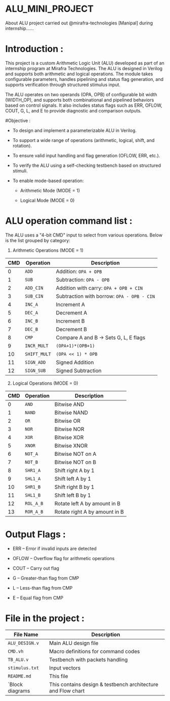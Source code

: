 # ALU_MINI_PROJECT
About ALU project carried out @mirafra-technologies [Manipal] during internship......

# Introduction : 
This project is a custom Arithmetic Logic Unit (ALU) developed as part of an internship program at Mirafra Technologies. The ALU is designed in Verilog and supports both arithmetic and logical operations. The module takes configurable parameters, handles pipelining and status flag generation, and supports verification through structured stimulus input.

The ALU operates on two operands (OPA, OPB) of configurable bit width (WIDTH_OP), and supports both combinational and pipelined behaviors based on control signals. It also includes status flags such as ERR, OFLOW, COUT, G, L, and E to provide diagnostic and comparison outputs.

#Objective :
- To design and implement a parameterizable ALU in Verilog.

- To support a wide range of operations (arithmetic, logical, shift, and rotation).

- To ensure valid input handling and flag generation (OFLOW, ERR, etc.).

- To verify the ALU using a self-checking testbench based on structured stimuli.

- To enable mode-based operation:

  - Arithmetic Mode (MODE = 1)

  - Logical Mode (MODE = 0)

# ALU operation command list :
The ALU uses a "4-bit CMD" input to select from various operations. Below is the list grouped by category:

1. Arithmetic Operations (MODE = 1)

| CMD | Operation    | Description                                |
| --- | ------------ | ------------------------------------------ |
| 0   | `ADD`        | Addition: `OPA + OPB`                      |
| 1   | `SUB`        | Subtraction: `OPA - OPB`                   |
| 2   | `ADD_CIN`    | Addition with carry: `OPA + OPB + CIN`     |
| 3   | `SUB_CIN`    | Subtraction with borrow: `OPA - OPB - CIN` |
| 4   | `INC_A`      | Increment A                                |
| 5   | `DEC_A`      | Decrement A                                |
| 6   | `INC_B`      | Increment B                                |
| 7   | `DEC_B`      | Decrement B                                |
| 8   | `CMP`        | Compare A and B → Sets G, L, E flags       |
| 9   | `INCR_MULT`  | `(OPA+1)*(OPB+1)`                          |
| 10  | `SHIFT_MULT` | `(OPA << 1) * OPB`                         |
| 11  | `SIGN_ADD`   | Signed Addition                            |
| 12  | `SIGN_SUB`   | Signed Subtraction                         |

2. Logical Operations (MODE = 0)

| CMD | Operation | Description                   |
| --- | --------- | ----------------------------- |
| 0   | `AND`     | Bitwise AND                   |
| 1   | `NAND`    | Bitwise NAND                  |
| 2   | `OR`      | Bitwise OR                    |
| 3   | `NOR`     | Bitwise NOR                   |
| 4   | `XOR`     | Bitwise XOR                   |
| 5   | `XNOR`    | Bitwise XNOR                  |
| 6   | `NOT_A`   | Bitwise NOT on A              |
| 7   | `NOT_B`   | Bitwise NOT on B              |
| 8   | `SHR1_A`  | Shift right A by 1            |
| 9   | `SHL1_A`  | Shift left A by 1             |
| 10  | `SHR1_B`  | Shift right B by 1            |
| 11  | `SHL1_B`  | Shift left B by 1             |
| 12  | `ROL_A_B` | Rotate left A by amount in B  |
| 13  | `ROR_A_B` | Rotate right A by amount in B |  

# Output Flags :
- ERR – Error if invalid inputs are detected

- OFLOW – Overflow flag for arithmetic operations

- COUT – Carry out flag

- G – Greater-than flag from CMP

- L – Less-than flag from CMP

- E – Equal flag from CMP

# File in the project :

| File Name       | Description                          |
| --------------- | -------------------------------------|
| `ALU_DESIGN.v`  | Main ALU design file                 |
| `CMD.vh`        | Macro definitions for command codes  |
| `TB_ALU.v`      | Testbench with packets handling      |
| `stimulus.txt`  | Input vectors                        |
| `README.md`     | This file                            |
| `Block diagrams | This contains design & testbench architecture and Flow chart          |  


